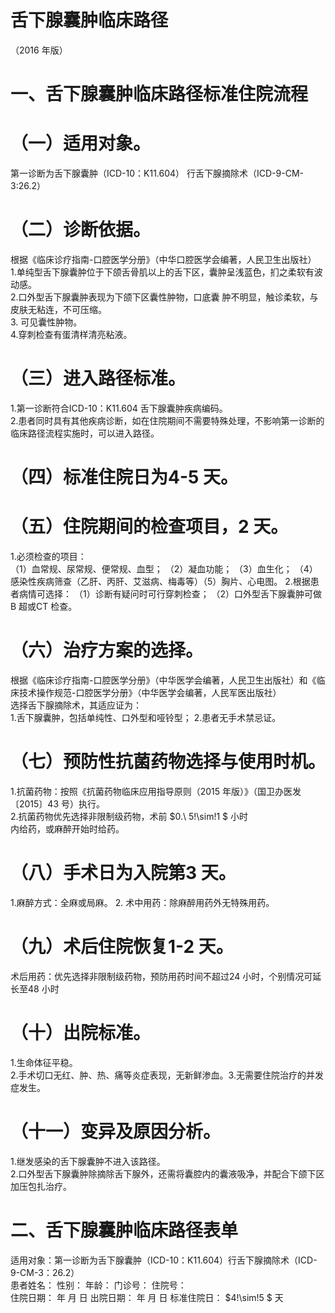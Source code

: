 # 舌下腺囊肿临床路径  
（2016 年版）  
# 一、舌下腺囊肿临床路径标准住院流程  
# （一）适用对象。  
第一诊断为舌下腺囊肿（ICD-10：K11.604） 行舌下腺摘除术（ICD-9-CM-3:26.2）  
# （二）诊断依据。  
根据《临床诊疗指南-口腔医学分册》（中华口腔医学会编著，人民卫生出版社）  
1.单纯型舌下腺囊肿位于下颌舌骨肌以上的舌下区，囊肿呈浅蓝色，扪之柔软有波动感。  
2.口外型舌下腺囊肿表现为下颌下区囊性肿物，口底囊 肿不明显，触诊柔软，与皮肤无粘连，不可压缩。  
3. 可见囊性肿物。  
4.穿刺检查有蛋清样清亮粘液。  
# （三）进入路径标准。  
1.第一诊断符合ICD-10：K11.604 舌下腺囊肿疾病编码。  
2.患者同时具有其他疾病诊断，如在住院期间不需要特殊处理，不影响第一诊断的临床路径流程实施时，可以进入路径。  
# （四）标准住院日为4-5 天。  
# （五）住院期间的检查项目，2 天。  
1.必须检查的项目：  
（1）血常规、尿常规、便常规、血型； （2）凝血功能； （3）血生化； （4）感染性疾病筛查（乙肝、丙肝、艾滋病、梅毒等）（5）胸片、心电图。 2.根据患者病情可选择： （1）诊断有疑问时可行穿刺检查； （2）口外型舌下腺囊肿可做B 超或CT 检查。  
# （六）治疗方案的选择。  
根据《临床诊疗指南-口腔医学分册》（中华医学会编著，人民卫生出版社）和《临床技术操作规范-口腔医学分册》（中华医学会编著，人民军医出版社）  
选择舌下腺摘除术，其适应证为：  
1.舌下腺囊肿，包括单纯性、口外型和哑铃型； 2.患者无手术禁忌证。  
# （七）预防性抗菌药物选择与使用时机。  
1.抗菌药物：按照《抗菌药物临床应用指导原则（2015 年版）》（国卫办医发〔2015〕43 号）执行。  
2.抗菌药物优先选择非限制级药物，术前 $0.\ 5\!\sim\!1 $ 小时  
内给药，或麻醉开始时给药。  
# （八）手术日为入院第3 天。  
1.麻醉方式：全麻或局麻。             2. 术中用药：除麻醉用药外无特殊用药。  
# （九）术后住院恢复1-2 天。  
术后用药：优先选择非限制级药物，预防用药时间不超过24 小时，个别情况可延长至48 小时  
# （十）出院标准。  
1.生命体征平稳。  
2.手术切口无红、肿、热、痛等炎症表现，无新鲜渗血。3.无需要住院治疗的并发症发生。  
# （十一）变异及原因分析。  
1.继发感染的舌下腺囊肿不进入该路径。  
2.口外型舌下腺囊肿除摘除舌下腺外，还需将囊腔内的囊液吸净，并配合下颌下区加压包扎治疗。  
# 二、舌下腺囊肿临床路径表单  
适用对象：第一诊断为舌下腺囊肿（ICD-10：K11.604）行舌下腺摘除术（ICD-9-CM-3：26.2）  
患者姓名：           性别：    年龄：    门诊号：       住院号：  
住院日期：   年  月  日    出院日期：   年  月   日     标准住院日： $4\!\sim\!5 $ 天  
